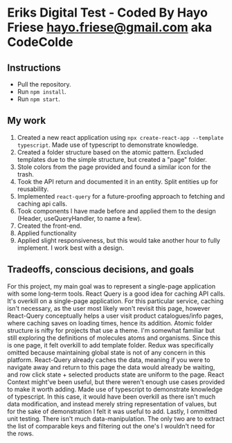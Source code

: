 # Eriks Digital Test - Coded By Hayo Friese <hayo.friese@gmail.com> aka CodeColde

## Instructions
- Pull the repository.
- Run `npm install`.
- Run `npm start`.

## My work
1. Created a new react application using `npx create-react-app --template typescript`. Made use of typescript to demonstrate knowledge.
2. Created a folder structure based on the atomic pattern. Excluded templates due to the simple structure, but created a "page" folder.
3. Stole colors from the page provided and found a similar icon for the trash.
4. Took the API return and documented it in an entity. Split entities up for reusability.
5. Implemented `react-query` for a future-proofing approach to fetching and caching api calls.
6. Took components I have made before and applied them to the design (Header, useQueryHandler, to name a few).
7. Created the front-end.
8. Applied functionality
9. Applied slight responsiveness, but this would take another hour to fully implement. I work best with a design.

## Tradeoffs, conscious decisions, and goals
For this project, my main goal was to represent a single-page application with some long-term tools.
React Query is a good idea for caching API calls. It's overkill on a single-page application. For this particular service, caching isn't necessary, as the user most likely won't revisit this page, however React-Query conceptually helps a user visit product catalogues/info pages, where caching saves on loading times, hence its addition.
Atomic folder structure is nifty for projects that use a theme. I'm somewhat familiar but still exploring the definitions of molecules atoms and organisms. Since this is one page, it felt overkill to add template folder.
Redux was specifically omitted because maintaining global state is not of any concern in this platform. React-Query already caches the data, meaning if you were to navigate away and return to this page the data would already be waiting, and row click state + selected products state are uniform to the page. React Context might've been useful, but there weren't enough use cases provided to make it worth adding.
Made use of typescript to demonstrate knowledge of typescript. In this case, it would have been overkill as there isn't much data modification, and instead merely string representation of values, but for the sake of demonstration I felt it was useful to add.
Lastly, I ommitted unit testing. There isn't much data-manipulation. The only two are to extract the list of comparable keys and filtering out the one's I wouldn't need for the rows.